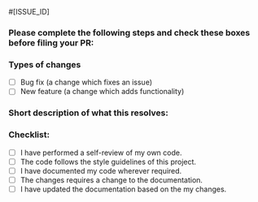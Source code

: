 #[ISSUE_ID]

<!--- If there is an open issue, please link to the issue here by replacing [ISSUE_ID]-->
<!-- Make sure the PR is against the `develop` branch -->

### Please complete the following steps and check these boxes before filing your PR:

### Types of changes

<!--- What types of changes does your code introduce? -->

- [ ] Bug fix (a change which fixes an issue)
- [ ] New feature (a change which adds functionality)

### Short description of what this resolves:

<!--- Describe your changes in detail -->
<!--- Why these change required? What problem does it solve? -->

### Checklist:

<!--- Mark the checkboxes accordingly. -->
<!--- If you're unsure about any of these, don't hesitate to ask. We're here to help! -->

- [ ] I have performed a self-review of my own code.
- [ ] The code follows the style guidelines of this project.
- [ ] I have documented my code wherever required.
- [ ] The changes requires a change to the documentation.
- [ ] I have updated the documentation based on the my changes.

